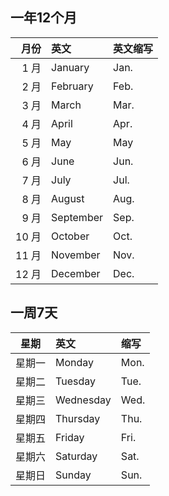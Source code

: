 

## 一年12个月 


|  月份 |    英文    | 英文缩写 | 
| ----: | :-------  | :---- | 
|  1 月 | January   | Jan. |
|  2 月 | February  | Feb. |
|  3 月 | March     | Mar. |
|  4 月 | April     | Apr. |
|  5 月 | May       | May  |
|  6 月 | June      | Jun. |
|  7 月 | July      | Jul. |
|  8 月 | August    | Aug. |
|  9 月 | September | Sep. |
| 10 月 | October   | Oct. |
| 11 月	| November  | Nov. |
| 12 月 | December  | Dec. |


## 一周7天 


|  星期  |    英文   | 缩写 | 
| :----: | :------  | :---- | 
| 星期一 | Monday    | Mon. | 
| 星期二 | Tuesday   | Tue. | 
| 星期三 | Wednesday | Wed. | 
| 星期四 | Thursday  | Thu. | 
| 星期五 | Friday    | Fri. | 
| 星期六 | Saturday  | Sat. | 
| 星期日 | Sunday    | Sun. | 

